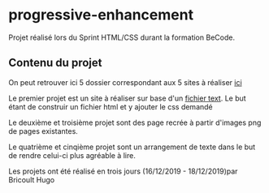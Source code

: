 # progressive-enhancement

Projet réalisé lors du Sprint HTML/CSS durant la formation BeCode.  

## Contenu du projet

On peut retrouver ici 5 dossier correspondant aux 5 sites à réaliser [ici](https://github.com/becodeorg/CRL-Keller-1-18/blob/master/Parcours/01-Prairie/4.HTML-CSS/progressive-enhancement/readme.md)  

Le premier projet est un site à réaliser sur base d'un [fichier text](https://github.com/becodeorg/CRL-Keller-1-18/blob/master/Parcours/01-Prairie/4.HTML-CSS/progressive-enhancement/doc-le-paysan-chinois.txt). Le but étant de construir un fichier html et y ajouter le css demandé

Le deuxième et troisième projet sont des page recrée à partir d'images png de pages existantes.

Le quatrième et cinqième projet sont un arrangement de texte dans le but de rendre celui-ci plus agréable à lire.

Les projets ont été réalisé en trois jours (16/12/2019 - 18/12/2019)par Bricoult Hugo

